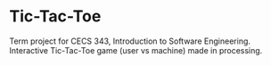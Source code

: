 # Tic-Tac-Toe

Term project for CECS 343, Introduction to Software Engineering. Interactive Tic-Tac-Toe game (user vs machine) made in processing.
